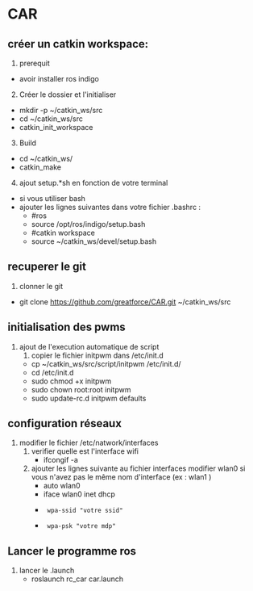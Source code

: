 # CAR

## créer un catkin workspace:
   1. prerequit 
   * avoir installer ros indigo
   2. Créer le dossier et l'initialiser
   * mkdir -p ~/catkin_ws/src
   * cd ~/catkin_ws/src
   * catkin_init_workspace
   3. Build 
   * cd ~/catkin_ws/
   * catkin_make
   4. ajout setup.*sh en fonction de votre terminal
   * si vous utiliser bash
   * ajouter les lignes suivantes dans votre fichier .bashrc : 
      * #ros
      * source /opt/ros/indigo/setup.bash
      * #catkin workspace
      * source ~/catkin_ws/devel/setup.bash
 
## recuperer le git 
   1. clonner le git
   * git clone https://github.com/greatforce/CAR.git ~/catkin_ws/src
 
## initialisation des pwms
   1. ajout de l'execution automatique de script 
      1. copier le fichier initpwm dans /etc/init.d
      * cp ~/catkin_ws/src/script/initpwm /etc/init.d/
      * cd /etc/init.d
      * sudo chmod +x initpwm
      * sudo chown root:root initpwm
      * sudo update-rc.d initpwm defaults
 
## configuration réseaux
   1. modifier le fichier /etc/natwork/interfaces
      1. verifier quelle est l'interface wifi
         * ifcongif -a
      2. ajouter les lignes suivante au fichier interfaces modifier wlan0 si vous n'avez pas le même nom d'interface (ex : wlan1 )
         * auto wlan0
         * iface wlan0 inet dhcp
         *      wpa-ssid "votre ssid"
         *      wpa-psk "votre mdp"

## Lancer le programme ros
   1. lancer le .launch
      * roslaunch rc_car car.launch
  
